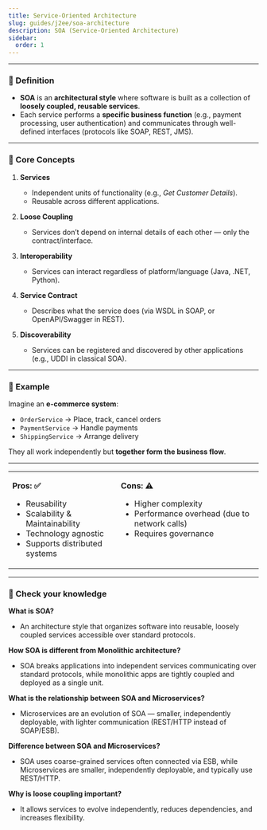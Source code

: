 ```yaml
---
title: Service-Oriented Architecture
slug: guides/j2ee/soa-architecture
description: SOA (Service-Oriented Architecture)
sidebar:
  order: 1
---
```



---

### 🔹 Definition

* **SOA** is an **architectural style** where software is built as a collection of **loosely coupled, reusable services**.
* Each service performs a **specific business function** (e.g., payment processing, user authentication) and communicates through well-defined interfaces (protocols like SOAP, REST, JMS).

---

### 🔹 Core Concepts

1. **Services**

   * Independent units of functionality (e.g., *Get Customer Details*).
   * Reusable across different applications.

2. **Loose Coupling**

   * Services don’t depend on internal details of each other — only the contract/interface.

3. **Interoperability**

   * Services can interact regardless of platform/language (Java, .NET, Python).

4. **Service Contract**

   * Describes what the service does (via WSDL in SOAP, or OpenAPI/Swagger in REST).

5. **Discoverability**

   * Services can be registered and discovered by other applications (e.g., UDDI in classical SOA).

---

### 🔹 Example

Imagine an **e-commerce system**:

* `OrderService` → Place, track, cancel orders
* `PaymentService` → Handle payments
* `ShippingService` → Arrange delivery

They all work independently but **together form the business flow**.

---

<table>
<tr><td valign="top">

**Pros: ✅**

- Reusability
- Scalability & Maintainability
- Technology agnostic
- Supports distributed systems

</td><td valign="top">

**Cons: ⚠️**

- Higher complexity
- Performance overhead (due to network calls)
- Requires governance

</td></tr>
</table>



---

### 🔹 Check your knowledge


**What is SOA?**
- An architecture style that organizes software into reusable, loosely coupled services accessible over standard protocols.

**How SOA is different from Monolithic architecture?**

- SOA breaks applications into independent services communicating over standard protocols, while monolithic apps are tightly coupled and deployed as a single unit.

**What is the relationship between SOA and Microservices?**  
- Microservices are an evolution of SOA — smaller, independently deployable, with lighter communication (REST/HTTP instead of SOAP/ESB).

**Difference between SOA and Microservices?**
- SOA uses coarse-grained services often connected via ESB, while Microservices are smaller, independently deployable, and typically use REST/HTTP.

**Why is loose coupling important?**
- It allows services to evolve independently, reduces dependencies, and increases flexibility.